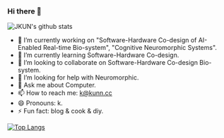 ### Hi there 👋

![JKUN's github stats](https://github-readme-stats.vercel.app/api?username=wjkbfq&show_icons=true&theme=radical&count_private=true) 

- 🔭 I’m currently working on "Software-Hardware Co-design of AI-Enabled Real-time Bio-system", "Cognitive Neuromorphic Systems".
- 🌱 I’m currently learning Software-Hardware Co-design.
- 👯 I’m looking to collaborate on Software-Hardware Co-design Bio-system.
- 🤔 I’m looking for help with Neuromorphic.
- 💬 Ask me about Computer.
- 📫 How to reach me: k@kunn.cc
- 😄 Pronouns: k.
- ⚡ Fun fact: blog & cook & diy.

[![Top Langs](https://github-readme-stats.vercel.app/api/top-langs/?username=wjkbfq&layout=compact&count_private=true)](https://github.com/anuraghazra/github-readme-stats)






<!--
**wjkbfq/wjkbfq** is a ✨ _special_ ✨ repository because its `README.md` (this file) appears on your GitHub profile.

Here are some ideas to get you started:

- 🔭 I’m currently working on ...
- 🌱 I’m currently learning ...
- 👯 I’m looking to collaborate on ...
- 🤔 I’m looking for help with ...
- 💬 Ask me about ...
- 📫 How to reach me: ...
- 😄 Pronouns: ...
- ⚡ Fun fact: ...


---20201221, 
- 🌱 I was a former senior developer of Alibaba for three years.
- 🤔 After leaving it, I joined a blockchain company as the Core developer.
- 🔭 I’m currently working on ChainX.org.
- 👯 I’m looking to collaborate on blockchain.

-->
